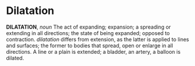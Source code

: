 # Dilatation

**DILATATION**, _noun_ The act of expanding; expansion; a spreading or extending in all directions; the state of being expanded; opposed to contraction. _dilatation_ differs from extension, as the latter is applied to lines and surfaces; the former to bodies that spread, open or enlarge in all directions. A line or a plain is extended; a bladder, an artery, a balloon is dilated.